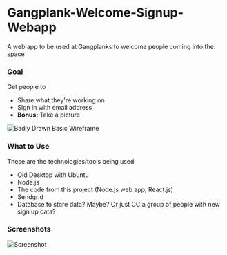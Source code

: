# Gangplank-Welcome-Signup-Webapp
A web app to be used at Gangplanks to welcome people coming into the space

### Goal

Get people to
- Share what they're working on
- Sign in with email address
- **Bonus:** Take a picture

![Badly Drawn Basic Wireframe](https://s29.postimg.org/5dhblofrr/2017_01_11_12_56_09.jpg)

### What to Use

These are the technologies/tools being used

- Old Desktop with Ubuntu
- Node.js
- The code from this project (Node.js web app, React.js)
- Sendgrid
- Database to store data? Maybe? Or just CC a group of people with new sign up data?

### Screenshots

![Screenshot](https://s28.postimg.org/4iurtrvvx/Gangplank_Welcome_Signup_Webapp.png)
